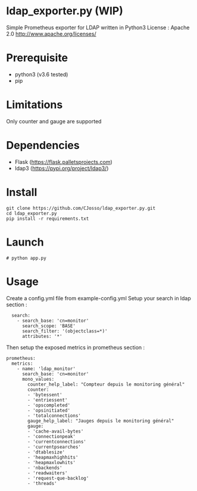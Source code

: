 # ldap_exporter.py (WIP)

Simple Prometheus exporter for LDAP written in Python3
License : Apache 2.0 http://www.apache.org/licenses/

# Prerequisite

- python3 (v3.6 tested)
- pip

# Limitations

Only counter and gauge are supported

# Dependencies

- Flask (https://flask.palletsprojects.com)
- ldap3 (https://pypi.org/project/ldap3/)

# Install

```
git clone https://github.com/CJosso/ldap_exporter.py.git
cd ldap_exporter.py
pip install -r requirements.txt
```

# Launch

` # python app.py `

# Usage

Create a config.yml file from example-config.yml
Setup your search in ldap section :
```
  search:
    - search_base: 'cn=monitor'
      search_scope: 'BASE'
      search_filter: '(objectclass=*)'
      attributes: '*'
```

Then setup the exposed metrics in prometheus section :
```
prometheus:
  metrics:
    - name: 'ldap_monitor'
      search_base: 'cn=monitor'
      mono_values:
        counter_help_label: "Compteur depuis le monitoring général"
        counter:
        - 'bytessent'
        - 'entriessent'
        - 'opscompleted'
        - 'opsinitiated'
        - 'totalconnections'
        gauge_help_label: "Jauges depuis le monitoring général"
        gauge:
        - 'cache-avail-bytes'
        - 'connectionpeak'
        - 'currentconnections'
        - 'currentpsearches'
        - 'dtablesize'
        - 'heapmaxhighhits'
        - 'heapmaxlowhits'
        - 'nbackends'
        - 'readwaiters'
        - 'request-que-backlog'
        - 'threads'
```

